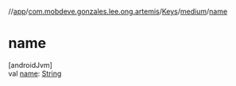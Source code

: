 //[app](../../../../index.md)/[com.mobdeve.gonzales.lee.ong.artemis](../../index.md)/[Keys](../index.md)/[medium](index.md)/[name](name.md)

# name

[androidJvm]\
val [name](name.md): [String](https://kotlinlang.org/api/latest/jvm/stdlib/kotlin/-string/index.html)
